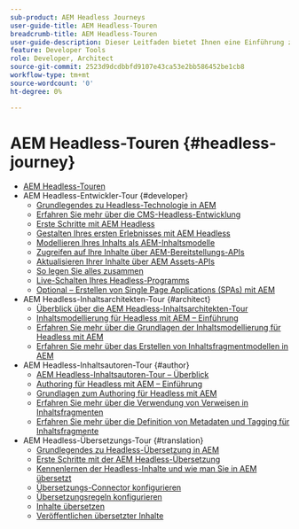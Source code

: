 ```yaml
---
sub-product: AEM Headless Journeys
user-guide-title: AEM Headless-Touren
breadcrumb-title: AEM Headless-Touren
user-guide-description: Dieser Leitfaden bietet Ihnen eine Einführung zu den effektiven und flexiblen Headless-Features von AEM und deren Funktionen und erläutert, wie Sie sie bei Ihrem ersten Projekt nutzen können.
feature: Developer Tools
role: Developer, Architect
source-git-commit: 2523d9dcdbbfd9107e43ca53e2bb586452be1cb8
workflow-type: tm+mt
source-wordcount: '0'
ht-degree: 0%

---
```



# AEM Headless-Touren {#headless-journey}

+ [AEM Headless-Touren](/help/journey-headless/home.md)
+ AEM Headless-Entwickler-Tour {#developer}
   + [Grundlegendes zu Headless-Technologie in AEM](developer/overview.md)
   + [Erfahren Sie mehr über die CMS-Headless-Entwicklung](developer/learn-about.md)
   + [Erste Schritte mit AEM Headless](developer/getting-started.md)
   + [Gestalten Ihres ersten Erlebnisses mit AEM Headless](developer/path-to-first-experience.md)
   + [Modellieren Ihres Inhalts als AEM-Inhaltsmodelle](developer/model-your-content.md)
   + [Zugreifen auf Ihre Inhalte über AEM-Bereitstellungs-APIs](developer/access-your-content.md)
   + [Aktualisieren Ihrer Inhalte über AEM Assets-APIs](developer/update-your-content.md)
   + [So legen Sie alles zusammen](developer/put-it-all-together.md)
   + [Live-Schalten Ihres Headless-Programms](developer/go-live.md)
   + [Optional – Erstellen von Single Page Applications (SPAs) mit AEM](developer/create-spa.md)
+ AEM Headless-Inhaltsarchitekten-Tour {#architect}
   + [Überblick über die AEM Headless-Inhaltsarchitekten-Tour](architect/overview.md)
   + [Inhaltsmodellierung für Headless mit AEM – Einführung](architect/introduction.md)
   + [Erfahren Sie mehr über die Grundlagen der Inhaltsmodellierung für Headless mit AEM](architect/basics.md)
   + [Erfahren Sie mehr über das Erstellen von Inhaltsfragmentmodellen in AEM](architect/model-structure.md)
+ AEM Headless-Inhaltsautoren-Tour {#author}
   + [AEM Headless-Inhaltsautoren-Tour – Überblick](author/overview.md)
   + [Authoring für Headless mit AEM – Einführung](author/introduction.md)
   + [Grundlagen zum Authoring für Headless mit AEM](author/basics.md)
   + [Erfahren Sie mehr über die Verwendung von Verweisen in Inhaltsfragmenten](author/references.md)
   + [Erfahren Sie mehr über die Definition von Metadaten und Tagging für Inhaltsfragmente](author/metadata-tagging.md)
+ AEM Headless-Übersetzungs-Tour {#translation}
   + [Grundlegendes zu Headless-Übersetzung in AEM](translation/overview.md)
   + [Erste Schritte mit der AEM Headless-Übersetzung](translation/getting-started.md)
   + [Kennenlernen der Headless-Inhalte und wie man Sie in AEM übersetzt](translation/learn-about.md)
   + [Übersetzungs-Connector konfigurieren](translation/configure-connector.md)
   + [Übersetzungsregeln konfigurieren](translation/translation-rules.md)
   + [Inhalte übersetzen](translation/translate-content.md)
   + [Veröffentlichen übersetzter Inhalte](translation/publish-content.md)
